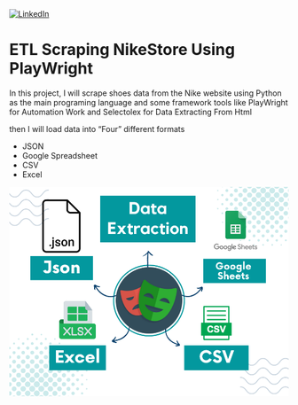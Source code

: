 <a target="_blank" href="https://www.linkedin.com/in/hussein24mh/" target="_blank">
<img alt="LinkedIn" src="https://img.shields.io/badge/LinkedIn-0077B5.svg?&style=for-the-badge&logo=linkedin&logoColor=white" />
</a>

# ETL Scraping NikeStore Using PlayWright

In this project, I will scrape shoes data from the Nike website using Python as the main programing language and some framework tools like PlayWright for Automation Work and Selectolex for Data Extracting From Html 

then I will load data into “Four” different formats 

- JSON
- Google Spreadsheet
- CSV
- Excel

<img title="" src="Upwork_Nike_Shoes.png" alt="banner that says hussein mahmoud data scientist">
